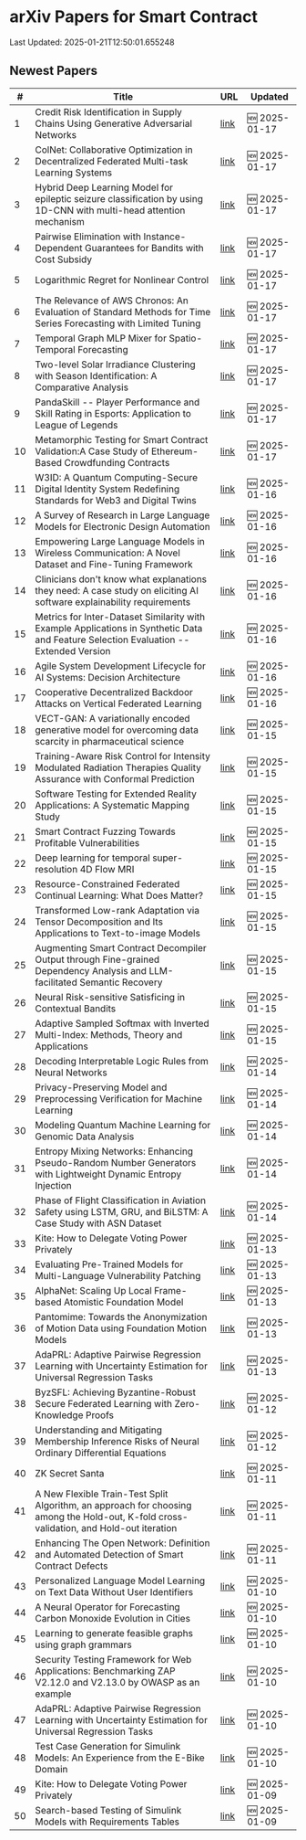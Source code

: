 # arXiv Papers for Smart Contract

Last Updated: 2025-01-21T12:50:01.655248

## Newest Papers

|\#|Title|URL|Updated|
|---|---|---|---|
|1|Credit Risk Identification in Supply Chains Using Generative Adversarial Networks|[link](http://arxiv.org/abs/2501.10348v1)|🆕 2025-01-17|
|2|ColNet: Collaborative Optimization in Decentralized Federated Multi-task Learning Systems|[link](http://arxiv.org/abs/2501.10347v1)|🆕 2025-01-17|
|3|Hybrid Deep Learning Model for epileptic seizure classification by using 1D-CNN with multi-head attention mechanism|[link](http://arxiv.org/abs/2501.10342v1)|🆕 2025-01-17|
|4|Pairwise Elimination with Instance-Dependent Guarantees for Bandits with Cost Subsidy|[link](http://arxiv.org/abs/2501.10290v1)|🆕 2025-01-17|
|5|Logarithmic Regret for Nonlinear Control|[link](http://arxiv.org/abs/2501.10261v1)|🆕 2025-01-17|
|6|The Relevance of AWS Chronos: An Evaluation of Standard Methods for Time Series Forecasting with Limited Tuning|[link](http://arxiv.org/abs/2501.10216v1)|🆕 2025-01-17|
|7|Temporal Graph MLP Mixer for Spatio-Temporal Forecasting|[link](http://arxiv.org/abs/2501.10214v1)|🆕 2025-01-17|
|8|Two-level Solar Irradiance Clustering with Season Identification: A Comparative Analysis|[link](http://arxiv.org/abs/2501.10084v1)|🆕 2025-01-17|
|9|PandaSkill -- Player Performance and Skill Rating in Esports: Application to League of Legends|[link](http://arxiv.org/abs/2501.10049v1)|🆕 2025-01-17|
|10|Metamorphic Testing for Smart Contract Validation:A Case Study of Ethereum-Based Crowdfunding Contracts|[link](http://arxiv.org/abs/2501.09955v1)|🆕 2025-01-17|
|11|W3ID: A Quantum Computing-Secure Digital Identity System Redefining Standards for Web3 and Digital Twins|[link](http://arxiv.org/abs/2501.09802v1)|🆕 2025-01-16|
|12|A Survey of Research in Large Language Models for Electronic Design Automation|[link](http://arxiv.org/abs/2501.09655v1)|🆕 2025-01-16|
|13|Empowering Large Language Models in Wireless Communication: A Novel Dataset and Fine-Tuning Framework|[link](http://arxiv.org/abs/2501.09631v1)|🆕 2025-01-16|
|14|Clinicians don't know what explanations they need: A case study on eliciting AI software explainability requirements|[link](http://arxiv.org/abs/2501.09592v1)|🆕 2025-01-16|
|15|Metrics for Inter-Dataset Similarity with Example Applications in Synthetic Data and Feature Selection Evaluation -- Extended Version|[link](http://arxiv.org/abs/2501.09591v1)|🆕 2025-01-16|
|16|Agile System Development Lifecycle for AI Systems: Decision Architecture|[link](http://arxiv.org/abs/2501.09434v1)|🆕 2025-01-16|
|17|Cooperative Decentralized Backdoor Attacks on Vertical Federated Learning|[link](http://arxiv.org/abs/2501.09320v1)|🆕 2025-01-16|
|18|VECT-GAN: A variationally encoded generative model for overcoming data scarcity in pharmaceutical science|[link](http://arxiv.org/abs/2501.08995v1)|🆕 2025-01-15|
|19|Training-Aware Risk Control for Intensity Modulated Radiation Therapies Quality Assurance with Conformal Prediction|[link](http://arxiv.org/abs/2501.08963v1)|🆕 2025-01-15|
|20|Software Testing for Extended Reality Applications: A Systematic Mapping Study|[link](http://arxiv.org/abs/2501.08909v1)|🆕 2025-01-15|
|21|Smart Contract Fuzzing Towards Profitable Vulnerabilities|[link](http://arxiv.org/abs/2501.08834v1)|🆕 2025-01-15|
|22|Deep learning for temporal super-resolution 4D Flow MRI|[link](http://arxiv.org/abs/2501.08780v1)|🆕 2025-01-15|
|23|Resource-Constrained Federated Continual Learning: What Does Matter?|[link](http://arxiv.org/abs/2501.08737v1)|🆕 2025-01-15|
|24|Transformed Low-rank Adaptation via Tensor Decomposition and Its Applications to Text-to-image Models|[link](http://arxiv.org/abs/2501.08727v1)|🆕 2025-01-15|
|25|Augmenting Smart Contract Decompiler Output through Fine-grained Dependency Analysis and LLM-facilitated Semantic Recovery|[link](http://arxiv.org/abs/2501.08670v1)|🆕 2025-01-15|
|26|Neural Risk-sensitive Satisficing in Contextual Bandits|[link](http://arxiv.org/abs/2501.08612v1)|🆕 2025-01-15|
|27|Adaptive Sampled Softmax with Inverted Multi-Index: Methods, Theory and Applications|[link](http://arxiv.org/abs/2501.08563v1)|🆕 2025-01-15|
|28|Decoding Interpretable Logic Rules from Neural Networks|[link](http://arxiv.org/abs/2501.08281v1)|🆕 2025-01-14|
|29|Privacy-Preserving Model and Preprocessing Verification for Machine Learning|[link](http://arxiv.org/abs/2501.08236v1)|🆕 2025-01-14|
|30|Modeling Quantum Machine Learning for Genomic Data Analysis|[link](http://arxiv.org/abs/2501.08193v1)|🆕 2025-01-14|
|31|Entropy Mixing Networks: Enhancing Pseudo-Random Number Generators with Lightweight Dynamic Entropy Injection|[link](http://arxiv.org/abs/2501.08031v1)|🆕 2025-01-14|
|32|Phase of Flight Classification in Aviation Safety using LSTM, GRU, and BiLSTM: A Case Study with ASN Dataset|[link](http://arxiv.org/abs/2501.07925v1)|🆕 2025-01-14|
|33|Kite: How to Delegate Voting Power Privately|[link](http://arxiv.org/abs/2501.05626v2)|🆕 2025-01-13|
|34|Evaluating Pre-Trained Models for Multi-Language Vulnerability Patching|[link](http://arxiv.org/abs/2501.07339v1)|🆕 2025-01-13|
|35|AlphaNet: Scaling Up Local Frame-based Atomistic Foundation Model|[link](http://arxiv.org/abs/2501.07155v1)|🆕 2025-01-13|
|36|Pantomime: Towards the Anonymization of Motion Data using Foundation Motion Models|[link](http://arxiv.org/abs/2501.07149v1)|🆕 2025-01-13|
|37|AdaPRL: Adaptive Pairwise Regression Learning with Uncertainty Estimation for Universal Regression Tasks|[link](http://arxiv.org/abs/2501.05809v2)|🆕 2025-01-13|
|38|ByzSFL: Achieving Byzantine-Robust Secure Federated Learning with Zero-Knowledge Proofs|[link](http://arxiv.org/abs/2501.06953v1)|🆕 2025-01-12|
|39|Understanding and Mitigating Membership Inference Risks of Neural Ordinary Differential Equations|[link](http://arxiv.org/abs/2501.06686v1)|🆕 2025-01-12|
|40|ZK Secret Santa|[link](http://arxiv.org/abs/2501.06515v1)|🆕 2025-01-11|
|41|A New Flexible Train-Test Split Algorithm, an approach for choosing among the Hold-out, K-fold cross-validation, and Hold-out iteration|[link](http://arxiv.org/abs/2501.06492v1)|🆕 2025-01-11|
|42|Enhancing The Open Network: Definition and Automated Detection of Smart Contract Defects|[link](http://arxiv.org/abs/2501.06459v1)|🆕 2025-01-11|
|43|Personalized Language Model Learning on Text Data Without User Identifiers|[link](http://arxiv.org/abs/2501.06062v1)|🆕 2025-01-10|
|44|A Neural Operator for Forecasting Carbon Monoxide Evolution in Cities|[link](http://arxiv.org/abs/2501.06007v1)|🆕 2025-01-10|
|45|Learning to generate feasible graphs using graph grammars|[link](http://arxiv.org/abs/2501.06003v1)|🆕 2025-01-10|
|46|Security Testing Framework for Web Applications: Benchmarking ZAP V2.12.0 and V2.13.0 by OWASP as an example|[link](http://arxiv.org/abs/2501.05907v1)|🆕 2025-01-10|
|47|AdaPRL: Adaptive Pairwise Regression Learning with Uncertainty Estimation for Universal Regression Tasks|[link](http://arxiv.org/abs/2501.05809v1)|🆕 2025-01-10|
|48|Test Case Generation for Simulink Models: An Experience from the E-Bike Domain|[link](http://arxiv.org/abs/2501.05792v1)|🆕 2025-01-10|
|49|Kite: How to Delegate Voting Power Privately|[link](http://arxiv.org/abs/2501.05626v1)|🆕 2025-01-09|
|50|Search-based Testing of Simulink Models with Requirements Tables|[link](http://arxiv.org/abs/2501.05412v1)|🆕 2025-01-09|
